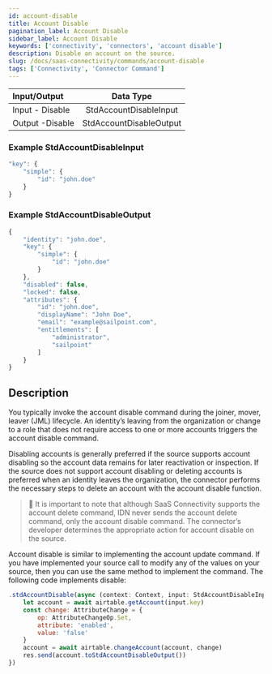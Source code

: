 ```yaml
---
id: account-disable
title: Account Disable
pagination_label: Account Disable
sidebar_label: Account Disable
keywords: ['connectivity', 'connectors', 'account disable']
description: Disable an account on the source.
slug: /docs/saas-connectivity/commands/account-disable
tags: ['Connectivity', 'Connector Command']
---
```


| Input/Output    |        Data Type        |
| :-------------- | :---------------------: |
| Input - Disable | StdAccountDisableInput  |
| Output -Disable | StdAccountDisableOutput |

### Example StdAccountDisableInput

```javascript
"key": {
    "simple": {
        "id": "john.doe"
    }
}
```

### Example StdAccountDisableOutput

```javascript
{
    "identity": "john.doe",
    "key": {
        "simple": {
            "id": "john.doe"
        }
    },
    "disabled": false,
    "locked": false,
    "attributes": {
        "id": "john.doe",
        "displayName": "John Doe",
        "email": "example@sailpoint.com",
        "entitlements": [
            "administrator",
            "sailpoint"
        ]
    }
}
```

## Description

You typically invoke the account disable command during the joiner, mover, leaver (JML) lifecycle. An identity’s leaving from the organization or change to a role that does not require access to one or more accounts triggers the account disable command.

Disabling accounts is generally preferred if the source supports account disabling so the account data remains for later reactivation or inspection. If the source does not support account disabling or deleting accounts is preferred when an identity leaves the organization, the connector performs the necessary steps to delete an account with the account disable function.

> 🚧 It is important to note that although SaaS Connectivity supports the account delete command, IDN never sends the account delete command, only the account disable command. The connector’s developer determines the appropriate action for account disable on the source.

Account disable is similar to implementing the account update command. If you have implemented your source call to modify any of the values on your source, then you can use the same method to implement the command. The following code implements disable:

```javascript
.stdAccountDisable(async (context: Context, input: StdAccountDisableInput, res: Response<StdAccountDisableOutput>) => {
    let account = await airtable.getAccount(input.key)
    const change: AttributeChange = {
        op: AttributeChangeOp.Set,
        attribute: 'enabled',
        value: 'false'
    }
    account = await airtable.changeAccount(account, change)
    res.send(account.toStdAccountDisableOutput())
})

```
